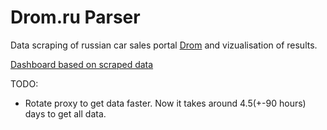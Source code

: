 # Drom.ru Parser
 Data scraping of russian car sales portal [Drom](Drom.ru) and vizualisation of results.
 
 [Dashboard based on scraped data](https://public.tableau.com/views/RussiaCarAdsDashboard/Caradvertismentsdashboard?:language=en-US&:sid=&:display_count=n&:origin=viz_share_link)
 
 TODO:
 - Rotate proxy to get data faster. Now it takes around 4.5(+-90 hours) days to get all data.
